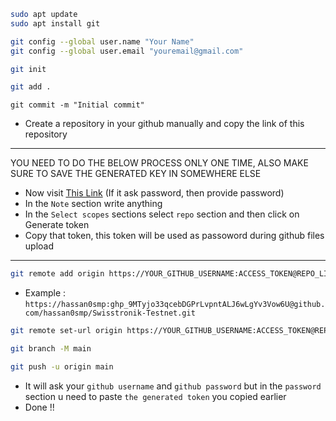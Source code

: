 ```bash
sudo apt update
sudo apt install git
```
```bash
git config --global user.name "Your Name"
git config --global user.email "youremail@gmail.com"
```
```bash
git init
```
```bash
git add .
```
```
git commit -m "Initial commit"
```
- Create a repository in your github manually and copy the link of this repository
---
YOU NEED TO DO THE BELOW PROCESS ONLY ONE TIME, ALSO MAKE SURE TO SAVE THE GENERATED KEY IN SOMEWHERE ELSE
- Now visit [This Link](https://github.com/settings/tokens/new) (If it ask password, then provide password)
- In the `Note` section write anything
- In the `Select scopes` sections select `repo` section and then click on Generate token
- Copy that token, this token will be used as passoword during github files upload
---
```bash
git remote add origin https://YOUR_GITHUB_USERNAME:ACCESS_TOKEN@REPO_LINK_BEGIN_WITHOUT_HTTPS_AND_END_WITH_.git
```
- Example : `https://hassan0smp:ghp_9MTyjo33qcebDGPrLvpntALJ6wLgYv3Vow6U@github.com/hassan0smp/Swisstronik-Testnet.git`
```bash
git remote set-url origin https://YOUR_GITHUB_USERNAME:ACCESS_TOKEN@REPO_LINK_BEGIN_WITHOUT_HTTPS_AND_END_WITH_.git
```
```bash
git branch -M main
```
```bash
git push -u origin main
```
- It will ask your `github username` and `github password` but in the `password` section u need to paste `the generated token` you copied earlier
- Done !!

